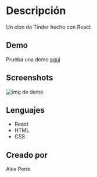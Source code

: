 # Descripción

Un clon de Tinder hecho con React

## Demo

Prueba una demo [aquí](https://tinderwreact.web.app/)

## Screenshots

![img de demo](https://i.imgur.com/5G8RJ4g.png)


## Lenguajes

* React
* HTML
* CSS


## Creado por

Alex Peris
